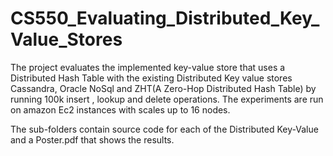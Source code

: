 # CS550_Evaluating_Distributed_Key_Value_Stores

The project evaluates the implemented key-value store that uses a Distributed Hash Table  with the existing Distributed Key value stores Cassandra, Oracle NoSql and ZHT(A Zero-Hop Distributed Hash Table) by running 100k insert , lookup and delete operations. The experiments are run on amazon Ec2 instances with scales up to 16 nodes.

The sub-folders contain source code for each of the Distributed Key-Value  and a Poster.pdf that shows the results. 
